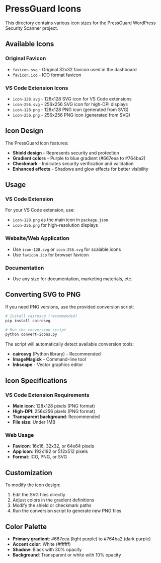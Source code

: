 # PressGuard Icons

This directory contains various icon sizes for the PressGuard WordPress Security Scanner project.

## Available Icons

### Original Favicon
- `favicon.svg` - Original 32x32 favicon used in the dashboard
- `favicon.ico` - ICO format favicon

### VS Code Extension Icons
- `icon-128.svg` - 128x128 SVG icon for VS Code extensions
- `icon-256.svg` - 256x256 SVG icon for high-DPI displays
- `icon-128.png` - 128x128 PNG icon (generated from SVG)
- `icon-256.png` - 256x256 PNG icon (generated from SVG)

## Icon Design

The PressGuard icon features:
- **Shield design** - Represents security and protection
- **Gradient colors** - Purple to blue gradient (#667eea to #764ba2)
- **Checkmark** - Indicates security verification and validation
- **Enhanced effects** - Shadows and glow effects for better visibility

## Usage

### VS Code Extension
For your VS Code extension, use:
- `icon-128.png` as the main icon in `package.json`
- `icon-256.png` for high-resolution displays

### Website/Web Application
- Use `icon-128.svg` or `icon-256.svg` for scalable icons
- Use `favicon.ico` for browser favicon

### Documentation
- Use any size for documentation, marketing materials, etc.

## Converting SVG to PNG

If you need PNG versions, use the provided conversion script:

```bash
# Install cairosvg (recommended)
pip install cairosvg

# Run the conversion script
python convert-icons.py
```

The script will automatically detect available conversion tools:
- **cairosvg** (Python library) - Recommended
- **ImageMagick** - Command-line tool
- **Inkscape** - Vector graphics editor

## Icon Specifications

### VS Code Extension Requirements
- **Main icon**: 128x128 pixels (PNG format)
- **High-DPI**: 256x256 pixels (PNG format)
- **Transparent background**: Recommended
- **File size**: Under 1MB

### Web Usage
- **Favicon**: 16x16, 32x32, or 64x64 pixels
- **App icon**: 192x192 or 512x512 pixels
- **Format**: ICO, PNG, or SVG

## Customization

To modify the icon design:
1. Edit the SVG files directly
2. Adjust colors in the gradient definitions
3. Modify the shield or checkmark paths
4. Run the conversion script to generate new PNG files

## Color Palette

- **Primary gradient**: #667eea (light purple) to #764ba2 (dark purple)
- **Accent color**: White (#ffffff)
- **Shadow**: Black with 30% opacity
- **Background**: Transparent or white with 10% opacity
